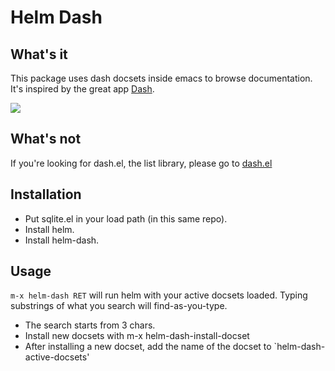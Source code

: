 # Helm Dash

## What's it

This package uses dash docsets inside emacs to browse documentation. It's inspired by the great app [Dash](http://www.kapeli.com/dash).

![](https://raw.github.com/areina/helm-dash/master/misc/helm-dash.gif)

## What's not

If you're looking for dash.el, the list library, please go to [dash.el](http://www.github.com/magnars/dash.el)



## Installation

- Put sqlite.el in your load path (in this same repo).
- Install helm.
- Install helm-dash.

## Usage

`m-x helm-dash RET` will run helm with your active docsets loaded. Typing substrings of what you search will find-as-you-type. 

- The search starts from 3 chars.
- Install new docsets with m-x helm-dash-install-docset
- After installing a new docset, add the name of the docset to `helm-dash-active-docsets'
